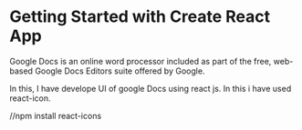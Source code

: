 # Getting Started with Create React App


Google Docs is an online word processor included as part of the free, web-based Google Docs Editors suite offered by Google.

In this, I have develope UI of google Docs using react js. In this i have used react-icon.



<!-- here we use react icon. -->

<!-- install react-icon -->

//npm install react-icons